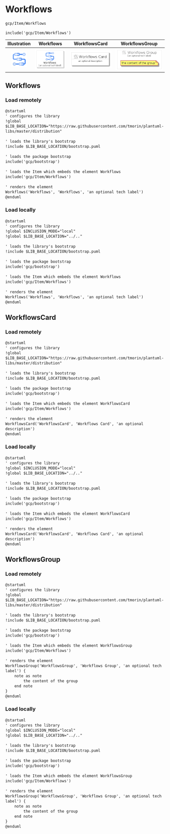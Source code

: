 # Workflows


```text
gcp/Item/Workflows
```

```text
include('gcp/Item/Workflows')
```



| Illustration | Workflows | WorkflowsCard | WorkflowsGroup |
| :---: | :---: | :---: | :---: |
| ![illustration for Illustration](../../gcp/Item/Workflows.png) | ![illustration for Workflows](../../gcp/Item/Workflows.Local.png) | ![illustration for WorkflowsCard](../../gcp/Item/WorkflowsCard.Local.png) | ![illustration for WorkflowsGroup](../../gcp/Item/WorkflowsGroup.Local.png) |




## Workflows

### Load remotely
```plantuml
@startuml
' configures the library
!global $LIB_BASE_LOCATION="https://raw.githubusercontent.com/tmorin/plantuml-libs/master/distribution"

' loads the library's bootstrap
!include $LIB_BASE_LOCATION/bootstrap.puml

' loads the package bootstrap
include('gcp/bootstrap')

' loads the Item which embeds the element Workflows
include('gcp/Item/Workflows')

' renders the element
Workflows('Workflows', 'Workflows', 'an optional tech label')
@enduml
```

### Load locally
```plantuml
@startuml
' configures the library
!global $INCLUSION_MODE="local"
!global $LIB_BASE_LOCATION="../.."

' loads the library's bootstrap
!include $LIB_BASE_LOCATION/bootstrap.puml

' loads the package bootstrap
include('gcp/bootstrap')

' loads the Item which embeds the element Workflows
include('gcp/Item/Workflows')

' renders the element
Workflows('Workflows', 'Workflows', 'an optional tech label')
@enduml
```

## WorkflowsCard

### Load remotely
```plantuml
@startuml
' configures the library
!global $LIB_BASE_LOCATION="https://raw.githubusercontent.com/tmorin/plantuml-libs/master/distribution"

' loads the library's bootstrap
!include $LIB_BASE_LOCATION/bootstrap.puml

' loads the package bootstrap
include('gcp/bootstrap')

' loads the Item which embeds the element WorkflowsCard
include('gcp/Item/Workflows')

' renders the element
WorkflowsCard('WorkflowsCard', 'Workflows Card', 'an optional description')
@enduml
```

### Load locally
```plantuml
@startuml
' configures the library
!global $INCLUSION_MODE="local"
!global $LIB_BASE_LOCATION="../.."

' loads the library's bootstrap
!include $LIB_BASE_LOCATION/bootstrap.puml

' loads the package bootstrap
include('gcp/bootstrap')

' loads the Item which embeds the element WorkflowsCard
include('gcp/Item/Workflows')

' renders the element
WorkflowsCard('WorkflowsCard', 'Workflows Card', 'an optional description')
@enduml
```

## WorkflowsGroup

### Load remotely
```plantuml
@startuml
' configures the library
!global $LIB_BASE_LOCATION="https://raw.githubusercontent.com/tmorin/plantuml-libs/master/distribution"

' loads the library's bootstrap
!include $LIB_BASE_LOCATION/bootstrap.puml

' loads the package bootstrap
include('gcp/bootstrap')

' loads the Item which embeds the element WorkflowsGroup
include('gcp/Item/Workflows')

' renders the element
WorkflowsGroup('WorkflowsGroup', 'Workflows Group', 'an optional tech label') {
    note as note
        the content of the group
    end note
}
@enduml
```

### Load locally
```plantuml
@startuml
' configures the library
!global $INCLUSION_MODE="local"
!global $LIB_BASE_LOCATION="../.."

' loads the library's bootstrap
!include $LIB_BASE_LOCATION/bootstrap.puml

' loads the package bootstrap
include('gcp/bootstrap')

' loads the Item which embeds the element WorkflowsGroup
include('gcp/Item/Workflows')

' renders the element
WorkflowsGroup('WorkflowsGroup', 'Workflows Group', 'an optional tech label') {
    note as note
        the content of the group
    end note
}
@enduml
```


